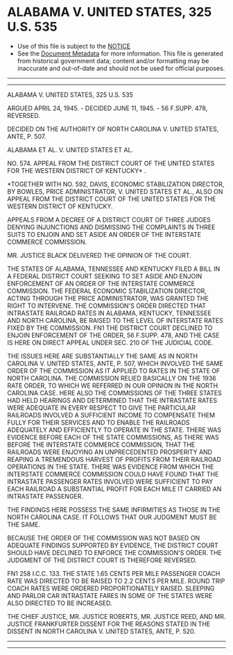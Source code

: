 ---
---

# ALABAMA V. UNITED STATES, 325 U.S. 535

* Use of this file is subject to the [NOTICE](https://github.com/publicdocs/notice/blob/master/NOTICE)
* See the [Document Metadata](../../../) for more information.
  This file is generated from historical government data; content and/or formatting may be inaccurate and out-of-date and should not be used for official purposes.

----------
----------

ALABAMA V. UNITED STATES, 325 U.S. 535

ARGUED APRIL 24, 1945.  - DECIDED JUNE 11, 1945.  - 56 F.SUPP.  478, REVERSED.

DECIDED ON THE AUTHORITY OF NORTH CAROLINA V. UNITED STATES, ANTE, P. 507.

ALABAMA ET AL. V. UNITED STATES ET AL.

NO. 574.  APPEAL FROM THE DISTRICT COURT OF THE UNITED STATES FOR THE WESTERN DISTRICT OF KENTUCKY\* .

\*TOGETHER WITH NO. 592, DAVIS, ECONOMIC STABILIZATION DIRECTOR, BY BOWLES, PRICE ADMINISTRATOR, V. UNITED STATES ET AL., ALSO ON APPEAL FROM THE DISTRICT COURT OF THE UNITED STATES FOR THE WESTERN DISTRICT OF KENTUCKY.

APPEALS FROM A DECREE OF A DISTRICT COURT OF THREE JUDGES DENYING INJUNCTIONS AND DISMISSING THE COMPLAINTS IN THREE SUITS TO ENJOIN AND SET ASIDE AN ORDER OF THE INTERSTATE COMMERCE COMMISSION.

MR. JUSTICE BLACK DELIVERED THE OPINION OF THE COURT.

THE STATES OF ALABAMA, TENNESSEE AND KENTUCKY FILED A BILL IN A FEDERAL DISTRICT COURT SEEKING TO SET ASIDE AND ENJOIN ENFORCEMENT OF AN ORDER OF THE INTERSTATE COMMERCE COMMISSION.  THE FEDERAL ECONOMIC STABILIZATION DIRECTOR, ACTING THROUGH THE PRICE ADMINISTRATOR, WAS GRANTED THE RIGHT TO INTERVENE.  THE COMMISSION'S ORDER DIRECTED THAT INTRASTATE RAILROAD RATES IN ALABAMA, KENTUCKY, TENNESSEE AND NORTH CAROLINA, BE RAISED TO THE LEVEL OF INTERSTATE RATES FIXED BY THE COMMISSION.  FN1  THE DISTRICT COURT DECLINED TO ENJOIN ENFORCEMENT OF THE ORDER, 56 F.SUPP.  478, AND THE CASE IS HERE ON DIRECT APPEAL UNDER SEC. 210 OF THE JUDICIAL CODE.

THE ISSUES HERE ARE SUBSTANTIALLY THE SAME AS IN NORTH CAROLINA V. UNITED STATES, ANTE, P. 507, WHICH INVOLVED THE SAME ORDER OF THE COMMISSION AS IT APPLIED TO RATES IN THE STATE OF NORTH CAROLINA.  THE COMMISSION RELIED BASICALLY ON THE 1936 RATE ORDER, TO WHICH WE REFERRED IN OUR OPINION IN THE NORTH CAROLINA CASE.  HERE ALSO THE COMMISSIONS OF THE THREE STATES HAD HELD HEARINGS AND DETERMINED THAT THE INTRASTATE RATES WERE ADEQUATE IN EVERY RESPECT TO GIVE THE PARTICULAR RAILROADS INVOLVED A SUFFICIENT INCOME TO COMPENSATE THEM FULLY FOR THEIR SERVICES AND TO ENABLE THE RAILROADS ADEQUATELY AND EFFICIENTLY TO OPERATE IN THE STATE.  THERE WAS EVIDENCE BEFORE EACH OF THE STATE COMMISSIONS, AS THERE WAS BEFORE THE INTERSTATE COMMERCE COMMISSION, THAT THE RAILROADS WERE ENJOYING AN UNPRECEDENTED PROSPERITY AND REAPING A TREMENDOUS HARVEST OF PROFITS FROM THEIR RAILROAD OPERATIONS IN THE STATE.  THERE WAS EVIDENCE FROM WHICH THE INTERSTATE COMMERCE COMMISSION COULD HAVE FOUND THAT THE INTRASTATE PASSENGER RATES INVOLVED WERE SUFFICIENT TO PAY EACH RAILROAD A SUBSTANTIAL PROFIT FOR EACH MILE IT CARRIED AN INTRASTATE PASSENGER.

THE FINDINGS HERE POSSESS THE SAME INFIRMITIES AS THOSE IN THE NORTH CAROLINA CASE.  IT FOLLOWS THAT OUR JUDGMENT MUST BE THE SAME.

BECAUSE THE ORDER OF THE COMMISSION WAS NOT BASED ON ADEQUATE FINDINGS SUPPORTED BY EVIDENCE, THE DISTRICT COURT SHOULD HAVE DECLINED TO ENFORCE THE COMMISSION'S ORDER.  THE JUDGMENT OF THE DISTRICT COURT IS THEREFORE REVERSED.

FN1  258 I.C.C. 133.  THE STATE 1.65 CENTS PER MILE PASSENGER COACH RATE WAS DIRECTED TO BE RAISED TO 2.2 CENTS PER MILE.  ROUND TRIP COACH RATES WERE ORDERED PROPORTIONATELY RAISED.  SLEEPING AND PARLOR CAR INTRASTATE FARES IN SOME OF THE STATES WERE ALSO DIRECTED TO BE INCREASED.

THE CHIEF JUSTICE, MR. JUSTICE ROBERTS, MR. JUSTICE REED, AND MR. JUSTICE FRANKFURTER DISSENT FOR THE REASONS STATED IN THE DISSENT IN NORTH CAROLINA V. UNITED STATES, ANTE, P. 520.


----------
----------

